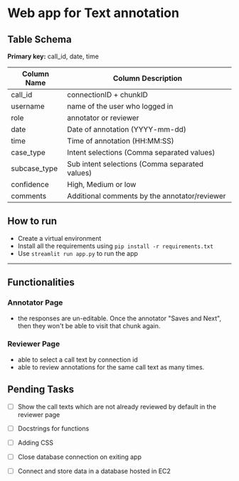 # Web app for Text annotation


## Table Schema

**Primary key:** call_id, date, time

| Column Name | Column Description |
|-------------|-------------------|
| call_id        | connectionID + chunkID |
| username         | name of the user who logged in |
| role         | annotator or reviewer |
| date     | Date of annotation (YYYY-mm-dd) |
| time       | Time of annotation (HH:MM:SS) |
| case_type      | Intent selections (Comma separated values) |
| subcase_type      | Sub intent selections (Comma separated values) |
| confidence        | High, Medium or low |
| comments | Additional comments by the annotator/reviewer |

## How to run

- Create a virtual environment
- Install all the requirements using `pip install -r requirements.txt`
- Use `streamlit run app.py` to run the app

---
## Functionalities

### Annotator Page

- the responses are un-editable. Once the annotator "Saves and Next", then they won't be able to visit that chunk again.

### Reviewer Page

- able to select a call text by connection id
- able to review annotations for the same call text as many times.


## Pending Tasks

- [ ] Show the call texts which are not already reviewed by default in the reviewer page
- [ ] Docstrings for functions
- [ ] Adding CSS 
- [ ] Close database connection on exiting app
- [ ] Connect and store data in a database hosted in EC2
 